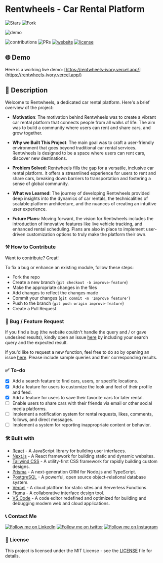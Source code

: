 # Rentwheels - Car Rental Platform

[![Stars](https://img.shields.io/github/stars/TyeStanley/rentwheels?style=social)](https://rentwheels-ivory.vercel.app/)
[![Fork](https://img.shields.io/github/forks/TyeStanley/rentwheels?style=social)](https://rentwheels-ivory.vercel.app/)

![demo]()

![contributions](https://img.shields.io/badge/all_contributors-1-orange.svg)
![PRs](https://img.shields.io/badge/PRs-welcome-ff69b4.svg?style=shields)
[![website](https://img.shields.io/website-up-down-green-red/http/shields.io.svg)](https://rentwheels-ivory.vercel.app/)
[![license](https://img.shields.io/badge/license-MIT-blue.svg)](LICENSE)

## 🌐 Demo

Here is a working live demo: [https://rentwheels-ivory.vercel.app/](https://rentwheels-ivory.vercel.app/)

## 📝 Description

Welcome to Rentwheels, a dedicated car rental platform. Here's a brief overview of the project:

- **Motivation**: The motivation behind Rentwheels was to create a vibrant car rental platform that connects people from all walks of life. The aim was to build a community where users can rent and share cars, and grow together.

- **Why we Built This Project**: The main goal was to craft a user-friendly environment that goes beyond traditional car rental services. Rentwheels is designed to be a space where users can rent cars, discover new destinations.

- **Problem Solved**: Rentwheels fills the gap for a versatile, inclusive car rental platform. It offers a streamlined experience for users to rent and share cars, breaking down barriers to transportation and fostering a sense of global community.

- **What we Learned**: The journey of developing Rentwheels provided deep insights into the dynamics of car rentals, the technicalities of scalable platform architecture, and the nuances of creating an intuitive user experience.

- **Future Plans**: Moving forward, the vision for Rentwheels includes the introduction of innovative features like live vehicle tracking, and enhanced rental scheduling. Plans are also in place to implement user-driven customization options to truly make the platform their own.

### ⚒️ How to Contribute

Want to contribute? Great!

To fix a bug or enhance an existing module, follow these steps:

- Fork the repo
- Create a new branch (`git checkout -b improve-feature`)
- Make the appropriate changes in the files
- Add changes to reflect the changes made
- Commit your changes (`git commit -m 'Improve feature'`)
- Push to the branch (`git push origin improve-feature`)
- Create a Pull Request

### 📩 Bug / Feature Request

If you find a bug (the website couldn't handle the query and / or gave undesired results), kindly open an issue [here](https://github.com/TyeStanley/rentwheels/issues/new) by including your search query and the expected result.

If you'd like to request a new function, feel free to do so by opening an issue [here](https://github.com/TyeStanley/rentwheels/issues/new). Please include sample queries and their corresponding results.

### ✅ To-do

- [x] Add a search feature to find cars, users, or specific locations.
- [x] Add a feature for users to customize the look and feel of their profile and feed.
- [x] Add a feature for users to save their favorite cars for later rental.
- [ ] Enable users to share cars with their friends via email or other social media platforms.
- [ ] Implement a notification system for rental requests, likes, comments, follows, and direct messages.
- [ ] Implement a system for reporting inappropriate content or behavior.

### 🛠️ Built with

- [React](https://reactjs.org/) - A JavaScript library for building user interfaces.
- [Next.js](https://nextjs.org/) - A React framework for building static and dynamic websites.
- [Tailwind CSS](https://tailwindcss.com/) - A utility-first CSS framework for rapidly building custom designs.
- [Prisma](https://www.prisma.io/) - A next-generation ORM for Node.js and TypeScript.
- [PostgreSQL](https://www.postgresql.org/) - A powerful, open source object-relational database system.
- [Vercel](https://vercel.com/) - A cloud platform for static sites and Serverless Functions.
- [Figma](https://www.figma.com/) - A collaborative interface design tool.
- [VS Code](https://code.visualstudio.com/) - A code editor redefined and optimized for building and debugging modern web and cloud applications.

### 📞 Contact Me

[![Follow me on LinkedIn](https://img.shields.io/badge/LinkedIn-TyeStanley-blue?style=flat&logo=linkedin&logoColor=b0c0c0&labelColor=363D44)](https://www.linkedin.com/in/tye-stanley/)
[![Follow me on twitter](https://img.shields.io/twitter/follow/tye_stanley.svg?style=social)](https://twitter.com/intent/follow?screen_name=tye_stanley)
[![Follow me on Instagram](https://img.shields.io/badge/Instagram-tstanley090-grey?style=flat&logo=instagram&logoColor=b0c0c0&labelColor=8134af)](https://www.instagram.com/tstanley090)

### 📜 License

This project is licensed under the MIT License - see the [LICENSE](LICENSE) file for details.
